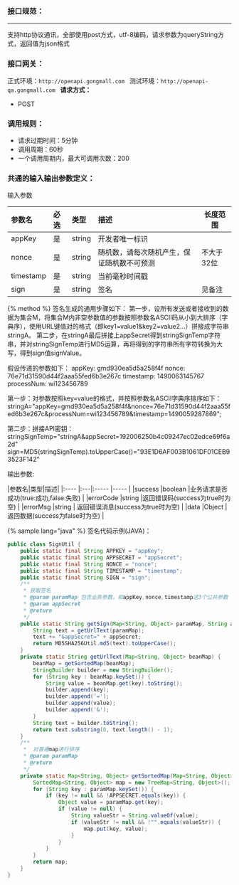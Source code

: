 ### 接口规范：
---
支持http协议通讯，全部使用post方式，utf-8编码，请求参数为queryString方式，返回值为json格式

### 接口网关：
正式环境：`http://openapi.gongmall.com `
测试环境：`http://openapi-qa.gongmall.com `
**请求方式：**
- POST

### 调用规则：
- 请求过期时间：5分钟
- 调用周期：60秒
- 一个调用周期内，最大可调用次数：200

### 共通的输入输出参数定义：
输入参数

|参数名|必选|类型|描述|长度范围|
|:---- |:---|:----- |:----- |----- |
|appKey |是 |string |开发者唯一标识 ||
|nonce |是 |string | 随机数，请每次随机产生，保证随机数不可预测 |不大于32位|
|timestamp |是 |string | 当前毫秒时间戳| |
|sign |是 |string | 签名 |见备注|

{% method %}
签名生成的通用步骤如下：
第一步，设所有发送或者接收到的数据为集合M，将集合M内非空参数值的参数按照参数名ASCII码从小到大排序（字典序），使用URL键值对的格式（即key1=value1&key2=value2…）拼接成字符串stringA。
第二步，在stringA最后拼接上appSecret得到stringSignTemp字符串，并对stringSignTemp进行MD5运算，再将得到的字符串所有字符转换为大写，得到sign值signValue。

假设传递的参数如下：
appKey: gmd930ea5d5a258f4f
nonce: 76e71d31590d44f2aaa55fed6b3e267c
timestamp: 1490063145767
processNum: wi123456789

第一步：对参数按照key=value的格式，并按照参数名ASCII字典序排序如下：
stringA="appKey=gmd930ea5d5a258f4f&nonce=76e71d31590d44f2aaa55fed6b3e267c&processNum=wi123456789&timestamp=1490059287869";

第二步：拼接API密钥：
stringSignTemp="stringA&appSecret=192006250b4c09247ec02edce69f6a2d"
sign=MD5(stringSignTemp).toUpperCase()="93E1D6AF003B1061DF01CEB93523F142"

输出参数:

|参数名|类型|描述|
|:---- |:---|:----- |----- |
|success |boolean |业务请求是否成功(true:成功,false:失败) |
|errorCode |string |返回错误码(success为true时为空) |
|errorMsg |string | 返回错误消息(success为true时为空) |
|data |Object | 返回数据(success为false时为空) |

{% sample lang="java" %}
签名代码示例(JAVA)：

```java
public class SignUtil {
    public static final String APPKEY = "appKey";
    public static final String APPSECRET = "appSecret";
    public static final String NONCE = "nonce";
    public static final String TIMESTAMP = "timestamp";
    public static final String SIGN = "sign";
    /**
     * 获取签名
     * @param paramMap 包含业务参数，和appKey,nonce,timestamp这3个公共参数
     * @param appSecret
     * @return
     */
    public static String getSign(Map<String, Object> paramMap, String appSecret) {
        String text = getUrlText(paramMap);
        text += "&appSecret=" + appSecret;
        return MD5SHA256Util.md5(text).toUpperCase();
    }
    private static String getUrlText(Map<String, Object> beanMap) {
        beanMap = getSortedMap(beanMap);
        StringBuilder builder = new StringBuilder();
        for (String key : beanMap.keySet()) {
            String value = beanMap.get(key).toString();
            builder.append(key);
            builder.append('=');
            builder.append(value);
            builder.append('&');
        }
        String text = builder.toString();
        return text.substring(0, text.length() - 1);
    }
    /**
     *  对普通map进行排序
     * @param paramMap
     * @return
     */
    private static Map<String, Object> getSortedMap(Map<String, Object> paramMap) {
        SortedMap<String, Object> map = new TreeMap<String, Object>();
        for (String key : paramMap.keySet()) {
            if (key != null && !APPSECRET.equals(key)) {
                Object value = paramMap.get(key);
                if (value != null) {
                    String valueStr = String.valueOf(value);
                    if (valueStr != null && !"".equals(valueStr)) {
                        map.put(key, value);
                    }
                }
            }
        }
        return map;
    }
}
```


